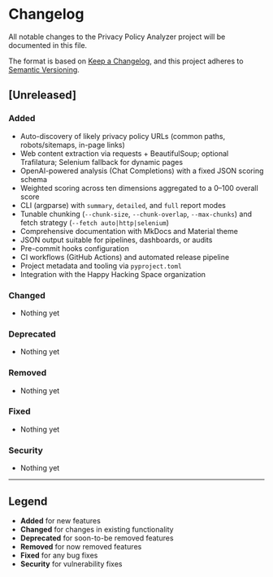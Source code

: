 # Changelog

All notable changes to the Privacy Policy Analyzer project will be documented in this file.

The format is based on [Keep a Changelog](https://keepachangelog.com/en/1.0.0/),
and this project adheres to [Semantic Versioning](https://semver.org/spec/v2.0.0.html).

## [Unreleased]

### Added
- Auto-discovery of likely privacy policy URLs (common paths, robots/sitemaps, in-page links)
- Web content extraction via requests + BeautifulSoup; optional Trafilatura; Selenium fallback for dynamic pages
- OpenAI-powered analysis (Chat Completions) with a fixed JSON scoring schema
- Weighted scoring across ten dimensions aggregated to a 0–100 overall score
- CLI (argparse) with `summary`, `detailed`, and `full` report modes
- Tunable chunking (`--chunk-size`, `--chunk-overlap`, `--max-chunks`) and fetch strategy (`--fetch auto|http|selenium`)
- Comprehensive documentation with MkDocs and Material theme
- JSON output suitable for pipelines, dashboards, or audits
- Pre-commit hooks configuration
- CI workflows (GitHub Actions) and automated release pipeline
- Project metadata and tooling via `pyproject.toml`
- Integration with the Happy Hacking Space organization

### Changed
- Nothing yet

### Deprecated
- Nothing yet

### Removed
- Nothing yet

### Fixed
- Nothing yet

### Security
- Nothing yet

---

## Legend

- **Added** for new features
- **Changed** for changes in existing functionality
- **Deprecated** for soon-to-be removed features
- **Removed** for now removed features
- **Fixed** for any bug fixes
- **Security** for vulnerability fixes
